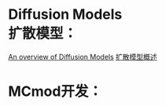 # Diffusion Models<br>扩散模型：
[An overview of Diffusion Models](https://omnisyr.github.io/post/An%20Overview%20of%20Diffusion%20Models-br--kuo-san-mo-xing-gai-shu.html)
[扩散模型概述](https://omnisyr.github.io/post/An%20Overview%20of%20Diffusion%20Models-br--kuo-san-mo-xing-gai-shu.html)

# MCmod开发：
